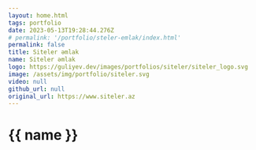 ```yaml
---
layout: home.html
tags: portfolio
date: 2023-05-13T19:28:44.276Z
# permalink: '/portfolio/steler-emlak/index.html'
permalink: false
title: Siteler əmlak
name: Siteler əmlak
logo: https://guliyev.dev/images/portfolios/siteler/siteler_logo.svg
image: /assets/img/portfolio/siteler.svg
video: null
github_url: null
original_url: https://www.siteler.az
---
```


# {{ name }}